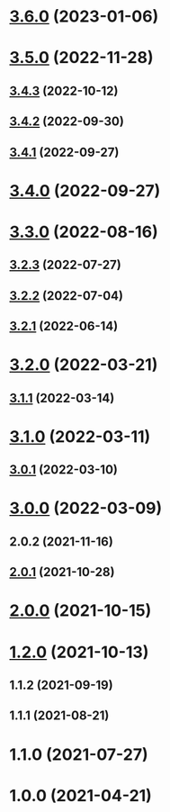 # [3.6.0](https://github.com/alex-lit/config-npmlint/compare/v3.5.0...v3.6.0) (2023-01-06)

# [3.5.0](https://github.com/alex-lit/config-npmlint/compare/v3.4.3...v3.5.0) (2022-11-28)

## [3.4.3](https://github.com/alex-lit/config-npmlint/compare/v3.4.2...v3.4.3) (2022-10-12)

## [3.4.2](https://github.com/alex-lit/config-npmlint/compare/v3.4.1...v3.4.2) (2022-09-30)

## [3.4.1](https://github.com/alex-lit/config-npmlint/compare/v3.4.0...v3.4.1) (2022-09-27)

# [3.4.0](https://github.com/alex-lit/config-npmlint/compare/v3.3.0...v3.4.0) (2022-09-27)

# [3.3.0](https://github.com/alex-lit/config-npmlint/compare/v3.2.3...v3.3.0) (2022-08-16)

## [3.2.3](https://github.com/alex-lit/config-npmlint/compare/v3.2.2...v3.2.3) (2022-07-27)

## [3.2.2](https://github.com/alex-lit/config-npmlint/compare/v3.2.1...v3.2.2) (2022-07-04)

## [3.2.1](https://github.com/alex-lit/config-npmlint/compare/v3.2.0...v3.2.1) (2022-06-14)

# [3.2.0](https://github.com/alex-lit/config-npmlint/compare/v3.1.1...v3.2.0) (2022-03-21)

## [3.1.1](https://github.com/alex-lit/config-npmlint/compare/v3.1.0...v3.1.1) (2022-03-14)

# [3.1.0](https://github.com/alex-lit/config-npmlint/compare/v3.0.1...v3.1.0) (2022-03-11)

## [3.0.1](https://github.com/alex-lit/config-npmlint/compare/v3.0.0...v3.0.1) (2022-03-10)

# [3.0.0](https://github.com/alex-lit/config-npmlint/compare/v2.0.2...v3.0.0) (2022-03-09)

## 2.0.2 (2021-11-16)

## [2.0.1](https://github.com/alex-lit/config-npmlint/compare/v2.0.0...v2.0.1) (2021-10-28)

# [2.0.0](https://github.com/alex-lit/config-npmlint/compare/v1.2.0...v2.0.0) (2021-10-15)

# [1.2.0](https://github.com/alex-lit/config-npmlint/compare/v1.1.2...v1.2.0) (2021-10-13)

## 1.1.2 (2021-09-19)

## 1.1.1 (2021-08-21)

# 1.1.0 (2021-07-27)

# 1.0.0 (2021-04-21)
